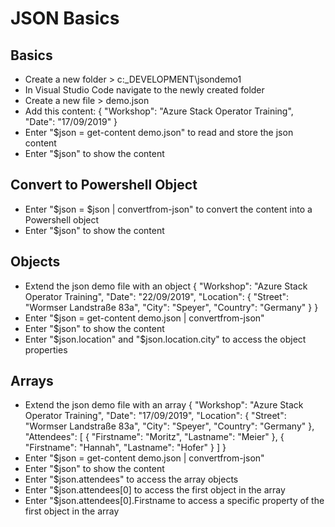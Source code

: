 # JSON Basics

## Basics
- Create a new folder > c:\_DEVELOPMENT\jsondemo1
- In Visual Studio Code navigate to the newly created folder
- Create a new file > demo.json
- Add this content:
    {
        "Workshop": "Azure Stack Operator Training",
        "Date": "17/09/2019"
    }
- Enter "$json = get-content demo.json" to read and store the json content
- Enter "$json" to show the content

## Convert to Powershell Object
- Enter "$json = $json | convertfrom-json" to convert the content into a Powershell object
- Enter "$json" to show the content

## Objects
- Extend the json demo file with an object
    {
    "Workshop": "Azure Stack Operator Training",
    "Date": "22/09/2019",
    "Location": {
        "Street": "Wormser Landstraße 83a",
        "City": "Speyer",
        "Country": "Germany"
        }
    }
- Enter "$json = get-content demo.json | convertfrom-json"
- Enter "$json" to show the content
- Enter "$json.location" and "$json.location.city" to access the object properties

## Arrays
- Extend the json demo file with an array
    {
    "Workshop": "Azure Stack Operator Training",
    "Date": "17/09/2019",
    "Location": {
        "Street": "Wormser Landstraße 83a",
        "City": "Speyer",
        "Country": "Germany"
    },
    "Attendees": [
        {
            "Firstname": "Moritz",
            "Lastname": "Meier"
        },
        {
            "Firstname": "Hannah",
            "Lastname": "Hofer"
        }
        ]
    }
- Enter "$json = get-content demo.json | convertfrom-json"
- Enter "$json" to show the content
- Enter "$json.attendees" to access the array objects
- Enter "$json.attendees[0] to access the first object in the array
- Enter "$json.attendees[0].Firstname to access a specific property of the first object in the array